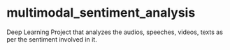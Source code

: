 # multimodal_sentiment_analysis
Deep Learning Project that analyzes the audios, speeches, videos, texts as per the sentiment involved in it.
